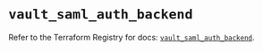 # `vault_saml_auth_backend`

Refer to the Terraform Registry for docs: [`vault_saml_auth_backend`](https://registry.terraform.io/providers/hashicorp/vault/4.1.0/docs/resources/saml_auth_backend).
